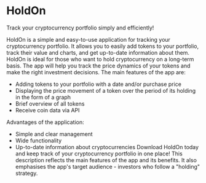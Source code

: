 # HoldOn
Track your cryptocurrency portfolio simply and efficiently!

HoldOn is a simple and easy-to-use application for tracking your cryptocurrency portfolio. It allows you to easily add tokens to your portfolio, track their value and charts, and get up-to-date information about them.
HoldOn is ideal for those who want to hold cryptocurrency on a long-term basis. The app will help you track the price dynamics of your tokens and make the right investment decisions.
The main features of the app are:
* Adding tokens to your portfolio with a date and/or purchase price
* Displaying the price movement of a token over the period of its holding in the form of a graph
* Brief overview of all tokens
* Receive coin data via API

Advantages of the application:
* Simple and clear management
* Wide functionality
* Up-to-date information about cryptocurrencies
Download HoldOn today and keep track of your cryptocurrency portfolio in one place!
This description reflects the main features of the app and its benefits. It also emphasises the app's target audience - investors who follow a "holding" strategy.
